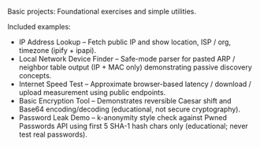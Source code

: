 Basic projects: Foundational exercises and simple utilities.

Included examples:

- IP Address Lookup – Fetch public IP and show location, ISP / org, timezone (ipify + ipapi).
- Local Network Device Finder – Safe-mode parser for pasted ARP / neighbor table output (IP + MAC only) demonstrating passive discovery concepts.
- Internet Speed Test – Approximate browser-based latency / download / upload measurement using public endpoints.
- Basic Encryption Tool – Demonstrates reversible Caesar shift and Base64 encoding/decoding (educational, not secure cryptography).
- Password Leak Demo – k-anonymity style check against Pwned Passwords API using first 5 SHA-1 hash chars only (educational; never test real passwords).
